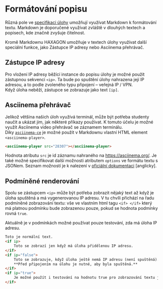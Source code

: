 # Formátování popisu

Různá pole ve [specifikaci úlohy]() umožňují využívat Markdown k formátování textu. Markdown je doporučené využívat zvláště v dlouhých textech a popisech, kde značně zvyšuje čitelnost.
<!-- TODO: odkaz na stránku o formátu specifikace úlohy -->

Kromě Markdownu HAXAGON umožňuje v textech úlohy využívat další speciální funkce, jako Zástupce IP adresy nebo Asciinema přehrávač.

## Zástupce IP adresy

Pro vložení IP adresy běžící instance do popisu úlohy je možné použít zástupnou sekvenci `<ip>`. Ta bude po spuštění úlohy nahrazena její IP adresou, a to podle zvoleného typu připojení – veřejná IP / VPN.  
Když úloha neběží, zástupce se zobrazuje jako text `[ip]`.

## Asciinema přehrávač

Jelikož většina našich úloh využívá terminál, může být potřeba studenty naučit a ukázat jim, jak některé příkazy používat. K tomuto účelu je možné využít Asciinema video přehrávač se záznamem terminálu.  
Díky [`asciinema-ce`](https://github.com/haxagoncz/asciinema-ce) je možné použít v Markdownu vlastní HTML element `<asciinema-player>`.

```html
<asciinema-player src="28307"></asciinema-player>
```
Hodnota atributu `src` je id záznamu nahraného na https://asciinema.org/. Je také možné specifikovat další možnosti atributem `options` ve formátu textu s JSONem. Seznam možností je k nalezení v [oficiální dokumentaci](https://asciinema.org/docs/embedding) [anglicky].

## Podmíněné renderování

Spolu se zástupcem `<ip>` může být potřeba zobrazit nějaký text až když je úloha spuštěná a má vygenerovanou IP adresu. V tu chvíli přichází na řadu podmíněné zobrazování textu: vše ve vlastním html tagu `<if> </if>` který má platnou podmínku bude zobrazenou pouze, pokud se hodnota podmínky rovná `true`.

Aktuálně je v podmínkách možné používat pouze testování, zda má úloha IP adresu.

```html
Toto je normální text.
<if ip>
    Toto se zobrazí jen když má úloha přidělenou IP adresu.
</if>
<if ip="false">
    Toto se zobrazuje, když úloha ještě nemá IP adresu (není spuštěná).
    **Před připojením na úlohu je nutné, aby byla spuštěná.**
</if>
<if ip="true">
    Je možné použít i testování na hodnotu true pro zobrazování textu jen u spuštěné úlohy.
</if>
```
